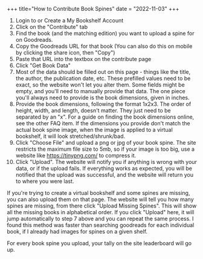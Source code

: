 +++
title="How to Contribute Book Spines"
date = "2022-11-03"
+++

1. Login to or Create a My Bookshelf Account
2. Click on the "Contribute" tab
3. Find the book (and the matching edition) you want to upload a spine for on Goodreads.
4. Copy the Goodreads URL for that book (You can also do this on mobile by clicking the share icon, then "Copy")
5. Paste that URL into the textbox on the contribute page
6. Click "Get Book Data"
7. Most of the data should be filled out on this page - things like the title, the author, the publication date, etc. These prefilled values need to be exact, so the website won't let you alter them. Some fields might be empty, and you'll need to manually provide that data. The one piece you'll always need to provide is the book dimensions, given in inches.
8. Provide the book dimensions, following the format 1x2x3. The order of height, width, and length, doesn't matter. They just need to be separated by an "x". For a guide on finding the book dimensions online, see the other FAQ item. If the dimensions you provide don't match the actual book spine image, when the image is applied to a virtual bookshelf, it will look stretched/shrunk/bad.
9. Click "Choose File" and upload a png or jpg of your book spine. The site restricts the maximum file size to 5mb, so if your image is too big, use a website like <https://tinypng.com/> to compress it.
10. Click "Upload". The website will notify you if anything is wrong with your data, or if the upload fails. If everything works as expected, you will be notified that the upload was successful, and the website will return you to where you were last.

If you're trying to create a virtual bookshelf and some spines are missing, you can also upload them on that page. The website will tell you how many spines are missing, from there click "Upload Missing Spines". This will show all the missing books in alphabetical order. If you click "Upload" here, it will jump automatically to step 7 above and you can repeat the same process. I found this method was faster than searching goodreads for each individual book, if I already had images for spines on a given shelf.

For every book spine you upload, your tally on the site leaderboard will go up.